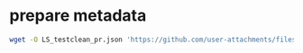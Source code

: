 # prepare metadata

```bash
wget -O LS_testclean_pr.json 'https://github.com/user-attachments/files/19415046/LS_testclean_pr.json'
```